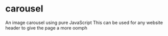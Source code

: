 # carousel
An image carousel using pure JavaScript
This can be used for any website header to give the page a more oomph 

